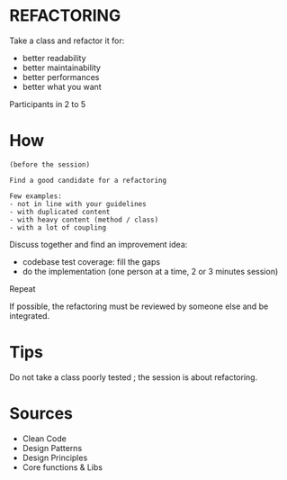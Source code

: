 # REFACTORING

Take a class and refactor it for:
- better readability
- better maintainability
- better performances
- better what you want

Participants in 2 to 5

# How

```
(before the session)

Find a good candidate for a refactoring

Few examples:
- not in line with your guidelines
- with duplicated content
- with heavy content (method / class)
- with a lot of coupling
```

Discuss together and find an improvement idea:
- codebase test coverage: fill the gaps
- do the implementation (one person at a time, 2 or 3 minutes session)

Repeat

If possible, the refactoring must be reviewed by someone else and be integrated.

# Tips

Do not take a class poorly tested ; the session is about refactoring.

# Sources

- Clean Code
- Design Patterns
- Design Principles
- Core functions & Libs
